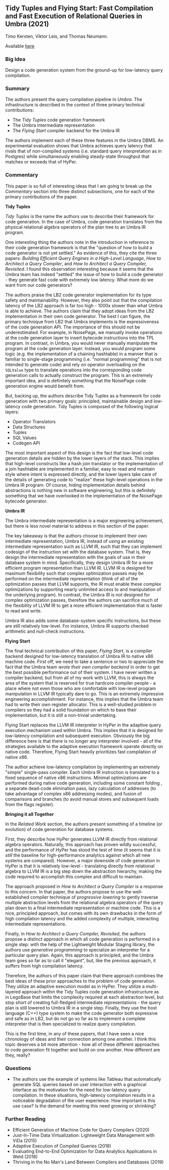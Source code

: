 ## Tidy Tuples and Flying Start: Fast Compilation and Fast Execution of Relational Queries in Umbra (2021)

Timo Kersten, Viktor Leis, and Thomas Neumann.

Available [here](http://db.in.tum.de/people/sites/kersten/Tidy%20Tuples%20and%20Flying%20Start%20Fast%20Compilation%20and%20Fast%20Execution%20of%20Relational%20Queries%20in%20Umbra.pdf)

### Big Idea

Design a code generation system from the ground-up for low-latency query compilation.

### Summary

The authors present the query compilation pipeline in _Umbra_. The infrastructure is described in the context of three primary technical contributions:
- The _Tidy Tuples_ code generation framework
- The Umbra intermediate representation
- The _Flying Start_ compiler backend for the Umbra IR

The authors implement each of these three features in the Umbra DBMS. An experimental evaluation shows that Umbra achieves query latency that rivals that of non-compiled systems (i.e. standard query interpretation as in Postgres) while simultaneously enabling steady-state throughput that matches or exceeds that of HyPer.

### Commentary

This paper is so full of interesting ideas that I am going to break up the _Commentary_ section into three distinct subsections, one for each of the primary contributions of the paper.

**Tidy Tuples**

_Tidy Tuples_ is the name the authors use to describe their framework for code generation. In the case of Umbra, code generation translates from the physical relational algebra operators of the plan tree to an Umbra IR program. 

One interesting thing the authors note in the introduction in reference to their code generation framework is that the "question of how to build a code generator is not yet settled." As evidence of this, they cite the three papers: _Building Efficient Query Engines in a High-Level Language_, _How to Architect a Query Compiler_, and _How to Architect a Query Compiler, Revisited_. I found this observation interesting because it seems that the Umbra team has indeed "settled" the issue of how to build a code generator - they generate fast code with extremely low latency. What more do we want from our code generators?

The authors praise the LB2 code generator implementation for its type safety and maintainability. However, they also point out that the compilation latency of the LB2 approach is far too high - 1000x slower than what Umbra is able to achieve. The authors claim that they adopt ideas from the LB2 implementation in their own code generator. The best I can figure, the primary technique from LB2 that Umbra implements is the expressiveness of the code generation API. The importance of this should not be underestimated. For example, in NoisePage, we manually invoke operations at the code generation layer to insert bytecode instructions into the TPL program. In contrast, in Umbra, you would never manually manipulate the program at the code generation layer. Instead, you would program some logic (e.g. the implementation of a chaining hashtable) in a manner that is familiar to single-stage programming (i.e. "normal programming" that is not intended to generate code) and rely on operator overloading on the `SQLValue` type to translate operations into the corresponding code generation calls to actually construct the program. This is an extremely important idea, and is definitely something that the NoisePage code generation engine would benefit from.

But, backing up, the authors describe Tidy Tuples as a framework for code generation with two primary goals: principled, maintainable design and low-latency code generation. Tidy Tuples is composed of the following logical layers:
- Operator Translators
- Data Structures
- Tuples
- SQL Values
- Codegen API

The most important aspect of this design is the fact that low-level code generation details are hidden by the lower layers of the stack. This implies that high-level constructs like a hash join translator or the implementation of a join hashtable are implemented in a familiar, easy to read and maintain style where intent is expressed directly, and the lower layers take care of the details of generating code to "realize" these high-level operations in the Umbra IR program. Of course, hiding implementation details behind abstractions is nothing new in software engineering, but this is definitely something that we have overlooked in the implementation of the NoisePage bytecode generator.

**Umbra IR**

The Umbra intermediate representation is a major engineering achievement, but there is less novel material to address in this section of the paper.

The key takeaway is that the authors choose to implement their own intermediate representation, Umbra IR, instead of using an existing intermediate representation such as LLVM IR, such that they can implement codesign of the instruction set with the database system. That is, they design the intermediate representation with the goals of use in their database system in mind. Specifically, they design Umbra IR for a more efficient program representation than LLVM IR. LLVM IR is designed for maximum flexibility such that complex optimization passes may be performed on the intermediate representation (think of all of the optimization passes that LLVM supports, the IR must enable these complex optimizations by supporting nearly unlimited access to and manipulation of the underlying program). In contrast, the Umbra IR is not designed for complex optimization passes, therefore the authors can sacrifice much of the flexibility of LLVM IR to get a more efficient implementation that is faster to read and write.

Umbra IR also adds some database-system specific instructions, but these are still relatively low-level. For instance, Umbra IR supports checked arithmetic and null-check instructions.

**Flying Start**

The final technical contribution of this paper, _Flying Start_, is a compiler backend designed for low-latency translation of Umbra IR to native x86 machine code. First off, we need to take a sentence or two to appreciate the fact that the Umbra team _wrote their own compiler backend_ in order to get the best possible performance out of their system. I have never written a compiler backend, but from all of my work with LLVM, this is always the area of the system that is reserved for true hardcore compiler people - a place where not even those who are comfortable with low-level program manipulation in LLVM IR typically dare to go. This is an extremely impressive engineering accomplishment. For instance, this implies that the Umbra team had to write their own register allocator. This is a well-studied problem in compilers so they had a solid foundation on which to base their implementation, but it is still a non-trivial undertaking.

Flying Start replaces the LLVM IR interpreter in HyPer in the adaptive query execution mechanism used within Umbra. This implies that it is designed for low-latency compilation and subsequent execution. Obviously the big difference here is that there is no longer any interpreter involved - all of the strategies available to the adaptive execution framework operate directly on native code. Therefore, Flying Start heavily prioritizes fast compilation of native x86.

The author achieve low-latency compilation by implementing an extremely "simple" single-pass compiler. Each Umbra IR instruction is translated to a fixed sequence of native x86 instructions. Minimal optimizations are performed during native code generation, including some constant folding , a separate dead-code elimination pass, lazy calculation of addresses (to take advantage of complex x86 addressing modes), and fusion of comparisons and branches (to avoid manual stores and subsequent loads from the flags register).

**Bringing it all Together**

In the _Related Work_ section, the authors present something of a timeline (or evolution) of code generation for database systems. 

First, they describe how HyPer generates LLVM IR directly from relational algebra operators. Naturally, this approach has proven wildly successful, and the performance of HyPer has stood the test of time (it seems that it is _still_ the baseline for high-performance analytics against which all new systems are compared). However, a major downside of code generation in HyPer is that it is relatively low-level - translating directly from relational algebra to LLVM IR is a big step down the abstraction hierarchy, making the code required to accomplish this complex and difficult to maintain. 

The approach proposed in _How to Architect a Query Compiler_ is a response to this concern. In that paper, the authors propose to use the well-established compiler technique of _progressive lowering_ to gently traverse multiple abstraction levels from the relational algebra operators of the query plan down to a final intermediate representation or machine code. This is a nice, principled approach, but comes with its own drawbacks in the form of high compilation latency and the added complexity of multiple, interacting intermediate representations. 

Finally, in _How to Architect a Query Compiler, Revisited_, the authors propose a distinct approach in which all code generation is performed in a single step: with the help of the Lightweight Modular Staging library, the authors use _generative programming_ to specialize an interpreter for a particular query plan. Again, this approach is principled, and the Umbra team goes so far as to call it "elegant", but, like the previous approach, it suffers from high compilation latency.

Therefore, the authors of this paper claim that there approach combines the best ideas of these prior approaches to the problem of code generation. They utilize an adaptive execution model as in HyPer. They utilize a multi-layered approach within the Tidy Tuples code generation infrastructure as in LegoBase that limits the complexity required at each abstraction level, but stop short of creating full-fledged intermediate representations - the query plan is still lowered to Umbra IR in a single step. Finally, they use the host language (C++) type system to make the code generator both expressive and safe as in LB2, but do not go so far as to implement a complete interpreter that is then specialized to realize query compilation.

This is the first time, in any of these papers, that I have seen a nice chronology of ideas and their connection among one another. I think this topic deserves a bit more attention - how all of these different approaches to code generation fit together and build on one another. How different are they, really?

### Questions

- The authors use the example of systems like Tableau that automatically generate SQL queries based on user interaction with a graphical interface as the motivation for the need for low-latency query compilation. In these situations, high-latency compilation results in a noticeable degradation of the user experience. How important is this use case? Is the demand for meeting this need growing or shrinking?

### Further Reading

- Efficient Generation of Machine Code for Query Compilers (2020)
- Just-In-Time Data Virtualization: Lightweight Data Management with ViDa (2015)
- Adaptive Execution of Compiled Queries (2018)
- Evaluating End-to-End Optimization for Data Analytics Applications in Weld (2018)
- Thriving in the No Man's Land Between Compilers and Databases (2019)
